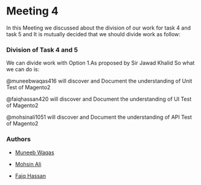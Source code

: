 
# Meeting 4
In this Meeting we discussed about the division 
of our work for task 4 and task 5 and It is mutually 
decided that we should divide work as follow:

### Division of Task 4 and 5
We can divide work with Option 1.As proposed by Sir Jawad Khalid
So what we can do is:

@muneebwaqas416 will discover and Document the understanding of Unit Test of Magento2

@faiqhassan420 will discover and Document the understanding of UI Test of Magento2

@mohsinali1051 will discover and Document the understanding of API Test of Magento2


### Authors

- [Muneeb Waqas](https://github.com/muneebwaqas416)

- [Mohsin Ali](https://github.com/mohsinali1051)

- [Faiq Hassan](https://github.com/faiqhassan420)
